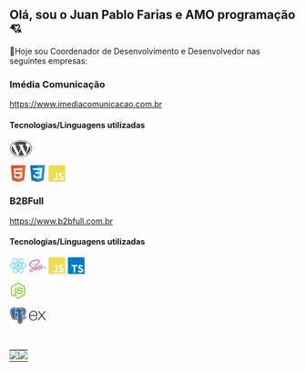 ## Olá, sou o Juan Pablo Farias e AMO programação💘

🔨Hoje sou Coordenador de Desenvolvimento e Desenvolvedor nas seguintes empresas:

### Imédia Comunicação
https://www.imediacomunicacao.com.br

#### Tecnologias/Linguagens utilizadas

<div align="left">
  <img align="center" alt="Juan Pablo Farias - Wordpress" height="30" width="40"
    src="https://raw.githubusercontent.com/devicons/devicon/master/icons/wordpress/wordpress-plain.svg">

  <img align="center" alt="Juan Pablo Farias - HTML" height="30" width="30"
    src="https://raw.githubusercontent.com/devicons/devicon/master/icons/html5/html5-original.svg">
  <img align="center" alt="Juan Pablo Farias - CSS" height="30" width="30"
    src="https://raw.githubusercontent.com/devicons/devicon/master/icons/css3/css3-original.svg">
  <img align="center" alt="Juan Pablo Farias - Javascript" height="30" width="30"
    src="https://raw.githubusercontent.com/devicons/devicon/master/icons/javascript/javascript-plain.svg">
  <img align="center" alt="Juan Pablo Farias - PHP" height="30" width="0"
    src="https://raw.githubusercontent.com/devicons/devicon/master/icons/php/php-plain.svg">
</div>


### B2BFull
https://www.b2bfull.com.br

#### Tecnologias/Linguagens utilizadas

<div align="left">
  <img align="center" alt="Juan Pablo Farias - React" height="30" width="30"
    src="https://raw.githubusercontent.com/devicons/devicon/master/icons/react/react-original.svg">
  <img align="center" alt="Juan Pablo Farias - SASS" height="30" width="30"
    src="https://raw.githubusercontent.com/devicons/devicon/master/icons/sass/sass-original.svg">
  <img align="center" alt="Juan Pablo Farias - Javascript" height="30" width="30"
    src="https://raw.githubusercontent.com/devicons/devicon/master/icons/javascript/javascript-plain.svg">
  <img align="center" alt="Juan Pablo Farias - Ts" height="30" width="30"
    src="https://raw.githubusercontent.com/devicons/devicon/master/icons/typescript/typescript-plain.svg">


  <img align="center" alt="Juan Pablo Farias - NodeJS" height="30" width="30"
    src="https://raw.githubusercontent.com/devicons/devicon/master/icons/nodejs/nodejs-original.svg">

  <img align="center" alt="Juan Pablo Farias - PostgreSQL" height="30" width="30"
    src="https://raw.githubusercontent.com/devicons/devicon/master/icons/postgresql/postgresql-original.svg">
  <img align="center" alt="Juan Pablo Farias - Express" height="30" width="30"
    src="https://raw.githubusercontent.com/devicons/devicon/master/icons/express/express-original.svg">

</div>
<br>

<table cellpadding="0">
  <tr style="padding: 0">
    <td valign="top" style="padding: 0"><a href="https://github.com/juanfariasdev"><img height="200"
          src="https://github-readme-stats.vercel.app/api?username=juanfariasdev&show_icons=true&theme=dark&include_all_commits=true&count_private=true"></a>
    </td>
    <td valign="top" style="padding: 0">
      <a href="https://github.com/juanfariasdev">
        <img height="200"" src="
          https://github-readme-stats.vercel.app/api/top-langs/?username=juanfariasdev&layout=compact&langs_count=7&theme=dark">
      </a>
    </td>
  </tr>
</table>